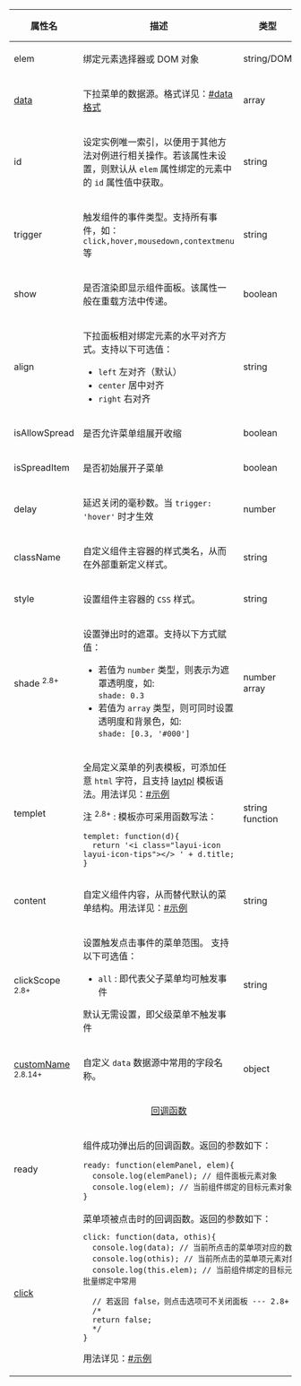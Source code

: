 <table class="layui-table">
  <colgroup>
    <col width="150">
    <col>
    <col width="100">
    <col width="100">
  </colgroup>
  <thead>
    <tr>
      <th>属性名</th>
      <th>描述</th>
      <th>类型</th>
      <th>默认值</th>
    </tr> 
  </thead>
  <tbody>
    <tr>
<td>elem</td>
<td>
  
绑定元素选择器或 DOM 对象

</td>
<td>string/DOM</td>
<td>-</td>
    </tr>
    <tr>
<td>

[data](#options.data)

</td>
<td>
  
下拉菜单的数据源。格式详见：[#data 格式](#options.data)

</td>
<td>array</td>
<td>-</td>
    </tr>
    <tr>
      <td>id</td>
<td>
  
设定实例唯一索引，以便用于其他方法对例进行相关操作。若该属性未设置，则默认从 `elem` 属性绑定的元素中的 `id` 属性值中获取。

</td>
<td>string</td>
<td>-</td>
    </tr>
    <tr>
<td>trigger</td>
<td>
  
触发组件的事件类型。支持所有事件，如： `click,hover,mousedown,contextmenu` 等

</td>
<td>string</td>
<td>

`click`

</td>
    </tr>
    <tr>
<td>show</td>
<td>
  
是否渲染即显示组件面板。该属性一般在重载方法中传递。

</td>
<td>boolean</td>
<td>

`false`

</td>
    </tr>
    <tr>
<td>align</td>
<td>
  
下拉面板相对绑定元素的水平对齐方式。支持以下可选值：

- `left` 左对齐（默认）
- `center` 居中对齐
- `right` 右对齐

</td>
<td>string</td>
<td>

`left`

</td>
    </tr>
    <tr>
<td>isAllowSpread</td>
<td>
  
是否允许菜单组展开收缩

</td>
<td>boolean</td>
<td>

`true`

</td>
    </tr>
    <tr>
<td>isSpreadItem</td>
<td>
  
是否初始展开子菜单

</td>
<td>boolean</td>
<td>

`true`

</td>
    </tr>
    <tr>
<td>delay</td>
<td>
  
延迟关闭的毫秒数。当 `trigger: 'hover'` 时才生效

</td>
<td>number</td>
<td>

`300`

</td>
    </tr>
    <tr>
<td>className</td>
<td>
  
自定义组件主容器的样式类名，从而在外部重新定义样式。

</td>
<td>string</td>
<td>-</td>
    </tr>
    <tr>
<td>style</td>
<td>
  
设置组件主容器的 `CSS` 样式。

</td>
<td>string</td>
<td>-</td>
    </tr>
    <tr>
<td>shade <sup>2.8+</sup></td>
<td>
  
设置弹出时的遮罩。支持以下方式赋值：

- 若值为 `number` 类型，则表示为遮罩透明度，如:
  <br>`shade: 0.3`
- 若值为 `array` 类型，则可同时设置透明度和背景色，如:
  <br>`shade: [0.3, '#000']`

</td>
<td>number<br>array</td>
<td>

`0`

</td>
    </tr>
    <tr>
<td>templet</td>
<td>
  
全局定义菜单的列表模板，可添加任意 `html` 字符，且支持 [laytpl](../laytpl/) 模板语法。用法详见：[#示例](#demo-complex)

注 <sup>2.8+</sup> : 模板亦可采用函数写法：

```
templet: function(d){
  return '<i class="layui-icon layui-icon-tips"></> ' + d.title;
}
```

</td>
<td>string<br>function</td>
<td>-</td>
    </tr>
    <tr>
<td>content</td>
<td>
  
  自定义组件内容，从而替代默认的菜单结构。用法详见：[#示例](#demo-content)

</td>
<td>string</td>
<td>-</td>
    </tr>
    <tr>
<td>clickScope <sup>2.8+</sup></td>
<td>
  
设置触发点击事件的菜单范围。 支持以下可选值：

- `all` : 即代表父子菜单均可触发事件

默认无需设置，即父级菜单不触发事件

</td>
<td>string</td>
<td>-</td>
    </tr>
    <tr>
<td>

[customName](#options.customName) <sup>2.8.14+</sup>

</td>
<td>

自定义 `data` 数据源中常用的字段名称。

</td>
<td>object</td>
<td>-</td>
    </tr>
    <tr>
<td colspan="4" style="text-align: center"> 


<div id="options.callback" lay-pid="options" class="ws-anchor">

[回调函数](#options.callback)

</div>

</td>
    </tr>
    <tr>
<td>ready</td>
<td colspan="3">
  
组件成功弹出后的回调函数。返回的参数如下：

```
ready: function(elemPanel, elem){
  console.log(elemPanel); // 组件面板元素对象
  console.log(elem); // 当前组件绑定的目标元素对象
}   
```

</td>
    </tr>
    <tr>
<td>
  
[click](#options.click)

</td>
<td colspan="3">
  
<div id="options.click" lay-pid="options" class="ws-anchor">
菜单项被点击时的回调函数。返回的参数如下：
</div>

```
click: function(data, othis){
  console.log(data); // 当前所点击的菜单项对应的数据
  console.log(othis); // 当前所点击的菜单项元素对象
  console.log(this.elem); // 当前组件绑定的目标元素对象，批量绑定中常用
  
  // 若返回 false，则点击选项可不关闭面板 --- 2.8+
  /*
  return false;
  */
}
```

用法详见：[#示例](#examples)

</td>
    </tr>
  </tbody>
</table>
